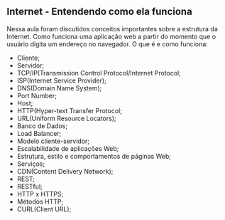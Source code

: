 ## Internet - Entendendo como ela funciona

Nessa aula foram discutidos conceitos importantes sobre a estrutura da Internet. 
Como funciona uma aplicação web a partir do momento que o usuário digita um endereço no navegador. O que é e como funciona:

* Cliente;
* Servidor;
* TCP/IP(Transmission Control Protocol/Internet Protocol;
* ISP(Internet Service Provider);
* DNS(Domain Name System);
* Port Number;
* Host;
* HTTP(Hyper-text Transfer Protocol;
* URL(Uniform Resource Locators);
* Banco de Dados;
* Load Balancer;
* Modelo cliente-servidor;
* Escalabilidade de aplicações Web;
* Estrutura, estilo e comportamentos de páginas Web;
* Serviços;
* CDN(Content Delivery Network);
* REST;
* RESTful;
* HTTP x HTTPS;
* Métodos HTTP;
* CURL(Client URL);





